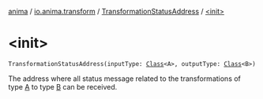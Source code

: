 [anima](../../index.md) / [io.anima.transform](../index.md) / [TransformationStatusAddress](index.md) / [&lt;init&gt;](./-init-.md)

# &lt;init&gt;

`TransformationStatusAddress(inputType: `[`Class`](https://docs.oracle.com/javase/6/docs/api/java/lang/Class.html)`<A>, outputType: `[`Class`](https://docs.oracle.com/javase/6/docs/api/java/lang/Class.html)`<B>)`

The address where all status message related to the transformations of type [A](index.md#A) to type [B](index.md#B) can be received.

